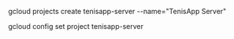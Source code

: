 gcloud projects create tenisapp-server --name="TenisApp Server"

gcloud config set project tenisapp-server